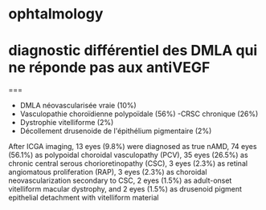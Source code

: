 # ophtalmology
# diagnostic différentiel des DMLA qui ne réponde pas aux antiVEGF
===
- DMLA néovascularisée vraie (10%)
- Vasculopathie choroïdienne polypoïdale (56%)
-CRSC chronique (26%)
- Dystrophie vitelliforme (2%)
- Décollement drusenoide de l'épithélium pigmentaire (2%)



After ICGA imaging, 13 eyes (9.8%) were diagnosed as true nAMD, 74 eyes (56.1%) as 
polypoidal choroidal vasculopathy (PCV), 35 eyes (26.5%) as chronic central serous chorioretinopathy (CSC), 3 eyes (2.3%) as retinal angiomatous proliferation (RAP), 3 eyes (2.3%) as choroidal neovascularization secondary to CSC, 2 eyes (1.5%) as adult-onset
vitelliform macular dystrophy, and 2 eyes (1.5%) as drusenoid pigment epithelial detachment with vitelliform material
